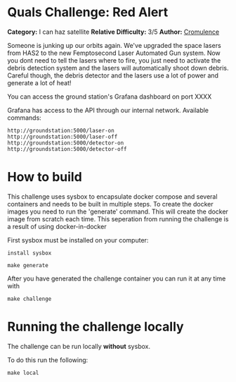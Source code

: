 # Quals Challenge: Red Alert #

**Category:** I can haz satellite
**Relative Difficulty:** 3/5
**Author:** [Cromulence](https://cromulence.com/)

Someone is junking up our orbits again.
We've upgraded the space lasers from HAS2 to the new Femptosecond Laser Automated Gun system. Now you dont need to tell the lasers where to fire, you just need to activate the debris detection system and the lasers will automatically shoot down debris. Careful though, the debris detector and the lasers use a lot of power and generate a lot of heat!

You can access the ground station's Grafana dashboard on port XXXX

Grafana has access to the API through our internal network. Available commands:
```
http://groundstation:5000/laser-on
http://groundstation:5000/laser-off
http://groundstation:5000/detector-on
http://groundstation:5000/detector-off
```


# How to build 

This challenge uses sysbox to encapsulate docker compose and several containers and needs to be built in multiple steps.
To create the docker images you need to run the 'generate' command. This will create the docker image from scratch each time. This seperation from running the challenge is a result of using docker-in-docker

First sysbox must be installed on your computer:

```
install sysbox
```


```
make generate
```

After you have generated the challenge container you can run it at any time with 

```
make challenge
```
# Running the challenge locally

The challenge can be run locally **without** sysbox. 

To do this run the following:

```
make local
```
